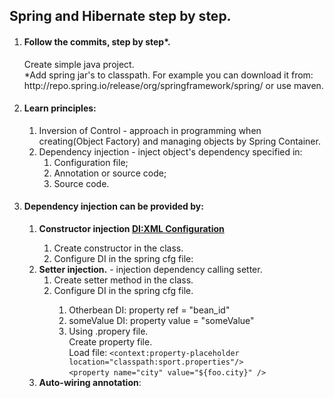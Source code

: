 <h2>Spring and Hibernate step by step.</h2>


<ol>
    <li>
    <h4>
    Follow the commits, step by step*.
    </h4>
    Create simple java project.<br>
    *Add spring jar's to classpath.
    For example you can download it from: 
    http://repo.spring.io/release/org/springframework/spring/
    or use maven.
    </li>
    <li>    <h4> Learn principles:    </h4>
    <ol type ="1">
    <li>Inversion of Control - approach in programming when 
     creating(Object Factory) and managing objects by Spring Container.</li>
    <li>Dependency injection - inject object's dependency
    specified in:
     <ol>
     <li>Configuration file;
     </li>
      <li>Annotation or source code;
      </li>
      <li>Source code.
      </li>
     </ol>
     </li>
    </ol>
    </li>
    <li>
    <h4><strong>Dependency injection</strong> can be provided by:</h4>
    <ol>
    <li><strong>Constructor injection
    <a href ="">DI:XML Configuration<a></strong>
    <ol>
        <li>Create constructor in the class.</li>
        <li>Configure DI in the spring cfg file:
         </li>
        </ol>
    </li>
    <li>
    <strong>Setter injection.</strong> - injection dependency calling setter.
    <ol>
    <li>Create setter method in the class.</li>
    <li>Configure DI in the spring cfg file.</li>
    <ol>
                <li>Otherbean DI: property ref = "bean_id"</li>
                <li>someValue DI: property value = "someValue"</li>
                <li>Using .propery file. 
                <br>Create property file.
                <br>Load file:
<code>&lt;context:property-placeholder location="classpath:sport.properties"/&gt;</code><br>
<code>&lt;property name="city" value="${foo.city}" /&gt;</code>
                </li>
    </ol>
    </ol>
    </li>
    <li><strong>Auto-wiring annotation</strong>:</li>
    </ol>
    </li>
</ol>





